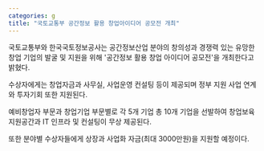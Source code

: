 ```yaml
---
categories: g
title: "국토교통부 공간정보 활용 창업아이디어 공모전 개최"
---
```







국토교통부와 한국국토정보공사는 공간정보산업 분야의 창의성과 경쟁력 있는 유망한 창업 기업의 발굴 및 지원을 위해 &#39;공간정보 활용 창업 아이디어 공모전&#39;을 개최한다고 밝혔다.

수상자에게는 창업자금과 사무실, 사업운영 컨설팅 등이 제공되며 정부 지원 사업 연계와 투자기회 또한 지원된다.

예비창업자 부문과 창업기업 부문별로 각 5개 기업 총 10개 기업을 선발하여 창업보육지원공간과 IT 인프라 및 컨설팅이 무상 제공된다.

또한 분야별 수상자들에게 상장과 사업화 자금(최대 3000만원)을 지원할 예정이다.

